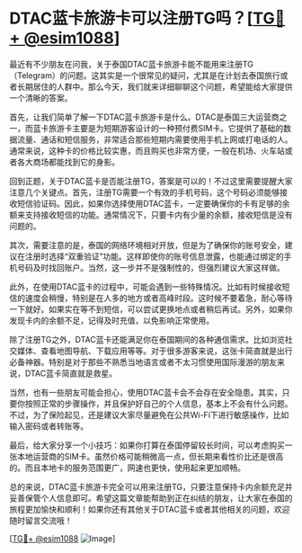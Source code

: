 # DTAC蓝卡旅游卡可以注册TG吗？[[TG💪+ @esim1088](https://t.me/s/esim1088)]

最近有不少朋友在问我，关于泰国DTAC蓝卡旅游卡能不能用来注册TG（Telegram）的问题。这其实是一个很常见的疑问，尤其是在计划去泰国旅行或者长期居住的人群中。那么今天，我们就来详细聊聊这个问题，希望能给大家提供一个清晰的答案。

首先，让我们简单了解一下DTAC蓝卡旅游卡是什么。DTAC是泰国三大运营商之一，而蓝卡旅游卡主要是为短期游客设计的一种预付费SIM卡。它提供了基础的数据流量、通话和短信服务，非常适合那些短期内需要使用手机上网或打电话的人。通常来说，这种卡的价格比较实惠，而且购买也非常方便，一般在机场、火车站或者各大商场都能找到它的身影。

回到正题，关于DTAC蓝卡是否能注册TG，答案是可以的！不过这里需要提醒大家注意几个关键点。首先，注册TG需要一个有效的手机号码，这个号码必须能够接收短信验证码。因此，如果你选择使用DTAC蓝卡，一定要确保你的卡有足够的余额来支持接收短信的功能。通常情况下，只要卡内有少量的余额，接收短信是没有问题的。

其次，需要注意的是，泰国的网络环境相对开放，但是为了确保你的账号安全，建议在注册时选择“双重验证”功能。这样即使你的账号信息泄露，也能通过绑定的手机号码及时找回账户。当然，这一步并不是强制性的，但强烈建议大家这样做。

此外，在使用DTAC蓝卡的过程中，可能会遇到一些特殊情况。比如有时候接收短信的速度会稍慢，特别是在人多的地方或者高峰时段。这时候不要着急，耐心等待一下就好。如果实在等不到短信，可以尝试更换地点或者稍后再试。另外，如果你发现卡内的余额不足，记得及时充值，以免影响正常使用。

除了注册TG之外，DTAC蓝卡还能满足你在泰国期间的各种通信需求。比如浏览社交媒体、查看地图导航、下载应用等等。对于很多游客来说，这张卡简直就是出行必备神器。特别是对于那些不熟悉当地语言或者不太习惯使用国际漫游的朋友来说，DTAC蓝卡简直就是救星。

当然，也有一些朋友可能会担心，使用DTAC蓝卡会不会存在安全隐患。其实，只要你按照正常的步骤操作，并且保护好自己的个人信息，基本上不会有什么问题。不过，为了保险起见，还是建议大家尽量避免在公共Wi-Fi下进行敏感操作，比如输入密码或者转账等。

最后，给大家分享一个小技巧：如果你打算在泰国停留较长时间，可以考虑购买一张本地运营商的SIM卡。虽然价格可能稍微高一点，但长期来看性价比还是很高的。而且本地卡的服务范围更广，网速也更快，使用起来更加顺畅。

总的来说，DTAC蓝卡旅游卡完全可以用来注册TG，只要注意保持卡内余额充足并妥善保管个人信息即可。希望这篇文章能帮助到正在纠结的朋友，让大家在泰国的旅程更加愉快和顺利！如果你还有其他关于DTAC蓝卡或者其他相关的问题，欢迎随时留言交流哦！

[[TG💪+ @esim1088](https://t.me/s/esim1088) ![Image](https://i.postimg.cc/4NQfJmqS/Snipaste-2025-05-13-00-14-12.png)]